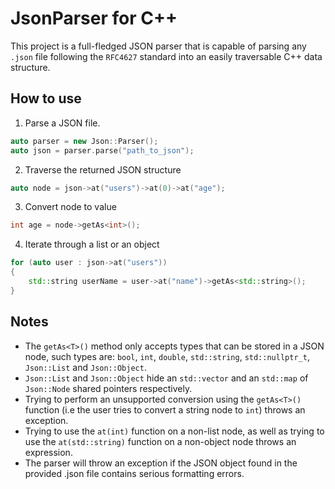 # JsonParser for C++

This project is a full-fledged JSON parser that is capable of parsing any ```.json``` file following the ```RFC4627``` standard into an easily traversable C++ data structure.

## How to use

1. Parse a JSON file.

```C++
auto parser = new Json::Parser();
auto json = parser.parse("path_to_json");
```

2. Traverse the returned JSON structure

```C++
auto node = json->at("users")->at(0)->at("age");
```

3. Convert node to value

```C++
int age = node->getAs<int>();
```

4. Iterate through a list or an object

```C++
for (auto user : json->at("users"))
{
	std::string userName = user->at("name")->getAs<std::string>();
}
```

## Notes

- The ```getAs<T>()``` method only accepts types that can be stored in a JSON node, such types are: ```bool```, ```int```, ```double```, ```std::string```, ```std::nullptr_t```, ```Json::List``` and ```Json::Object```.
- ```Json::List``` and ```Json::Object``` hide an ```std::vector``` and an ```std::map``` of ```Json::Node``` shared pointers respectively.
- Trying to perform an unsupported conversion using the ```getAs<T>()``` function (i.e the user tries to convert a string node to ```int```) throws an exception.
- Trying to use the ```at(int)``` function on a non-list node, as well as trying to use the ```at(std::string)``` function on a non-object node throws an expression.
- The parser will throw an exception if the JSON object found in the provided .json file contains serious formatting errors.